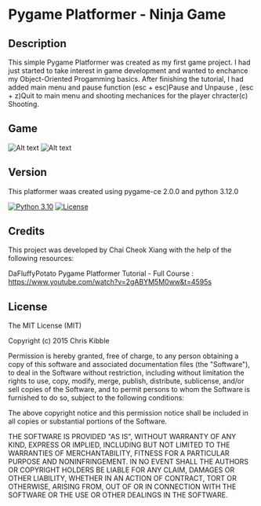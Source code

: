# Pygame Platformer - Ninja Game

## Description
This simple Pygame Platformer was created as my first game project. I had just started to take interest in game development and wanted to enchance my Object-Oriented Progamming basics. After finishing the tutorial, I had added main menu and pause function (esc + esc)Pause and Unpause , (esc + z)Quit to main menu and shooting mechanices for the player chracter(c) Shooting. 

## Game 
![Alt text](MainMenu.png)
![Alt text](GameScreen.png)

## Version
This platformer waas created using pygame-ce 2.0.0 and python 3.12.0

[![Python 3.10](https://img.shields.io/badge/python-3.10-blue.svg)](https://www.python.org/downloads/release/python-3100/)
[![License](https://img.shields.io/badge/license-MIT-blue.svg)](https://opensource.org/licenses/MIT)
 
## Credits

This project was developed by Chai Cheok Xiang with the help of the following resources:

DaFluffyPotato Pygame Platformer Tutorial - Full Course : https://www.youtube.com/watch?v=2gABYM5M0ww&t=4595s


## License
The MIT License (MIT)

Copyright (c) 2015 Chris Kibble

Permission is hereby granted, free of charge, to any person obtaining a copy of this software and associated documentation files (the "Software"), to deal in the Software without restriction, including without limitation the rights to use, copy, modify, merge, publish, distribute, sublicense, and/or sell copies of the Software, and to permit persons to whom the Software is furnished to do so, subject to the following conditions:

The above copyright notice and this permission notice shall be included in all copies or substantial portions of the Software.

THE SOFTWARE IS PROVIDED "AS IS", WITHOUT WARRANTY OF ANY KIND, EXPRESS OR IMPLIED, INCLUDING BUT NOT LIMITED TO THE WARRANTIES OF MERCHANTABILITY, FITNESS FOR A PARTICULAR PURPOSE AND NONINFRINGEMENT. IN NO EVENT SHALL THE AUTHORS OR COPYRIGHT HOLDERS BE LIABLE FOR ANY CLAIM, DAMAGES OR OTHER LIABILITY, WHETHER IN AN ACTION OF CONTRACT, TORT OR OTHERWISE, ARISING FROM, OUT OF OR IN CONNECTION WITH THE SOFTWARE OR THE USE OR OTHER DEALINGS IN THE SOFTWARE.